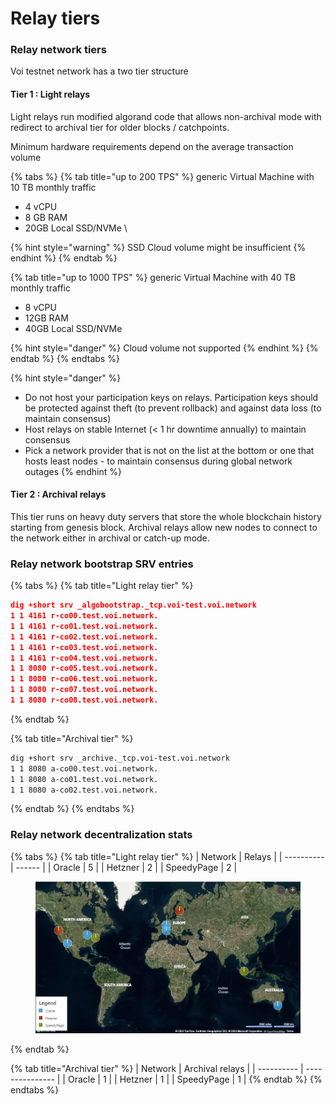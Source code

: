 # Relay tiers

### Relay network tiers

Voi testnet network has a two tier structure&#x20;

#### Tier 1 : Light relays

Light relays run modified algorand code that allows non-archival mode with redirect to archival tier for older blocks / catchpoints.&#x20;

Minimum hardware requirements depend on the average transaction volume

{% tabs %}
{% tab title="up to 200 TPS" %}
generic Virtual Machine with 10 TB monthly traffic

* 4 vCPU
* 8 GB RAM
* 20GB Local SSD/NVMe \


{% hint style="warning" %}
SSD Cloud volume might be insufficient&#x20;
{% endhint %}
{% endtab %}

{% tab title="up to 1000 TPS" %}
generic Virtual Machine with 40 TB monthly traffic

* 8 vCPU
* 12GB RAM
* 40GB Local SSD/NVMe&#x20;

{% hint style="danger" %}
Cloud volume not supported
{% endhint %}
{% endtab %}
{% endtabs %}

{% hint style="danger" %}
* Do not host your participation keys on relays. Participation keys should be protected against theft (to prevent rollback) and against data loss (to maintain consensus)
* Host relays on stable Internet (< 1 hr downtime annually) to maintain consensus
* Pick a network provider that is not on the list at the bottom or one that hosts least nodes - to maintain consensus during global network outages
{% endhint %}

#### Tier 2 : Archival relays

This tier runs on heavy duty servers that store the whole blockchain history starting from genesis block. Archival relays allow new nodes to connect to the network either in archival or catch-up mode.&#x20;

### Relay network bootstrap SRV entries

{% tabs %}
{% tab title="Light relay tier" %}
```json
dig +short srv _algobootstrap._tcp.voi-test.voi.network
1 1 4161 r-co00.test.voi.network.
1 1 4161 r-co01.test.voi.network.
1 1 4161 r-co02.test.voi.network.
1 1 4161 r-co03.test.voi.network.
1 1 4161 r-co04.test.voi.network.
1 1 8080 r-co05.test.voi.network.
1 1 8080 r-co06.test.voi.network.
1 1 8080 r-co07.test.voi.network.
1 1 8080 r-co08.test.voi.network.

```
{% endtab %}

{% tab title="Archival tier" %}
```bash
dig +short srv _archive._tcp.voi-test.voi.network
1 1 8080 a-co00.test.voi.network.
1 1 8080 a-co01.test.voi.network.
1 1 8080 a-co02.test.voi.network.
```
{% endtab %}
{% endtabs %}

### Relay network decentralization stats

{% tabs %}
{% tab title="Light relay tier" %}
| Network    | Relays |
| ---------- | ------ |
| Oracle     | 5      |
| Hetzner    | 2      |
| SpeedyPage | 2      |

<figure><img src="../../.gitbook/assets/image (4) (1).png" alt=""><figcaption></figcaption></figure>
{% endtab %}

{% tab title="Archival tier" %}
| Network    | Archival relays |
| ---------- | --------------- |
| Oracle     | 1               |
| Hetzner    | 1               |
| SpeedyPage | 1               |
{% endtab %}
{% endtabs %}

###


